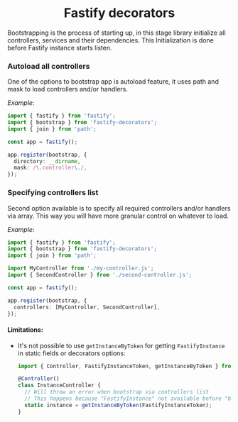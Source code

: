 <h1 style="text-align: center">Fastify decorators</h1>

Bootstrapping is the process of starting up, in this stage library initialize all controllers, services and their dependencies.
This Initialization is done before Fastify instance starts listen.

### Autoload all controllers

One of the options to bootstrap app is autoload feature, it uses path and mask to load controllers and/or handlers.

_Example_:

```ts
import { fastify } from 'fastify';
import { bootstrap } from 'fastify-decorators';
import { join } from 'path';

const app = fastify();

app.register(bootstrap, {
  directory: __dirname,
  mask: /\.controller\./,
});
```

### Specifying controllers list

Second option available is to specify all required controllers and/or handlers via array. This way you will have more granular control on whatever to load.

_Example_:

```ts
import { fastify } from 'fastify';
import { bootstrap } from 'fastify-decorators';
import { join } from 'path';

import MyController from './my-controller.js';
import { SecondController } from './second-controller.js';

const app = fastify();

app.register(bootstrap, {
  controllers: [MyController, SecondController],
});
```

#### Limitations:

- It's not possible to use `getInstanceByToken` for getting `FastifyInstance` in static fields or decorators options:

  ```ts
  import { Controller, FastifyInstanceToken, getInstanceByToken } from 'fastify-decorators';

  @Controller()
  class InstanceController {
    // Will throw an error when bootstrap via controllers list
    // This happens because "FastifyInstance" not available before "bootstrap" call but required when controller imported
    static instance = getInstanceByToken(FastifyInstanceToken);
  }
  ```
